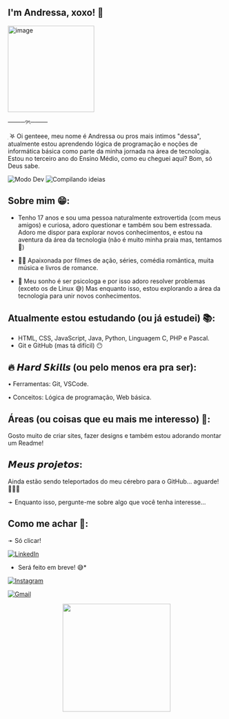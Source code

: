 ## I'm Andressa, xoxo! 💋
<img width="200" height="200" alt="image" src="https://github.com/user-attachments/assets/749658e1-55ac-4f8c-a34b-16092dadfd07" />

────୨ৎ────



ִ ࣪𖤐 Oi genteee, meu nome é Andressa ou pros mais intimos "dessa", atualmente estou aprendendo lógica de programação e noções de informática básica como parte da minha jornada na área de tecnologia. Estou no terceiro ano do Ensino Médio, como eu cheguei aqui? Bom, só Deus sabe.

![Modo Dev](https://img.shields.io/badge/Modo%20Dev-Ativado%20✅-success)
![Compilando ideias](https://img.shields.io/badge/Compilando-ideias%20aleatórias-6f42c1)


## Sobre mim 😁: 
- Tenho 17 anos e sou uma pessoa naturalmente extrovertida (com meus amigos) e curiosa, adoro questionar e também sou bem estressada. Adoro me dispor para explorar novos conhecimentos, e estou na aventura da área da tecnologia (não é muito minha praia mas, tentamos 🥲)

- 🫶🏻 Apaixonada por filmes de ação, séries, comédia romântica, muita música e livros de romance. 

- 🧩 Meu sonho é ser psicologa e por isso adoro resolver problemas (exceto os de Linux 😅) Mas enquanto isso, estou explorando a área da tecnologia para unir novos conhecimentos. 

## Atualmente estou estudando (ou já estudei) 📚:
- HTML, CSS, JavaScript, Java, Python, Linguagem C, PHP e Pascal. 
- Git e GitHub (mas tá difícil) 😶

## 🔥 𝙃𝙖𝙧𝙙 𝙎𝙠𝙞𝙡𝙡𝙨 (ou pelo menos era pra ser): 
• Ferramentas: Git, VSCode.

• Conceitos: Lógica de programação, Web básica.

## Áreas (ou coisas que eu mais me interesso)  🤔: 
Gosto muito de criar sites, fazer designs e também estou adorando montar um Readme! 

## 𝙈𝙚𝙪𝙨 𝙥𝙧𝙤𝙟𝙚𝙩𝙤𝙨:
Ainda estão sendo teleportados do meu cérebro para o GitHub... aguarde! 🧏🏻‍♀️

➛ Enquanto isso, pergunte-me sobre algo que você tenha interesse...

## Como me achar 🫣:

➛ Só clicar! 

[![LinkedIn](https://img.shields.io/badge/LinkedIn-0077B5?style=for-the-badge&logo=linkedin&logoColor=white)](https://www.linkedin.com/)  
* Será feito em breve! 😅*

[![Instagram](https://img.shields.io/badge/Instagram-E4405F?style=for-the-badge&logo=instagram&logoColor=white)](https://instagram.com/__acoimbra)  

[![Gmail](https://img.shields.io/badge/Gmail-D14836?style=for-the-badge&logo=gmail&logoColor=white)](mailto:andressacoimbra187@gmail.com)





<center><img src="https://media.giphy.com/media/vFKqnCdLPNOKc/giphy.gif" width="250" height="250" /></center>
